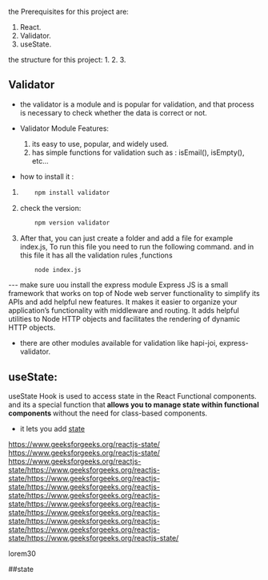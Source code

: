 the Prerequisites for this project are:
1. React.
2. Validator.
3. useState.

the structure for this project:
1. 
2. 
3. 


## Validator 
- the validator is a module and is popular for validation, and that process is necessary to check whether the data is correct or not.

- Validator Module Features:
    1. its easy to use, popular, and widely used.
    2. has simple functions for validation such as : isEmail(), isEmpty(), etc...

- how to install it :
1. 
    ```bash
        npm install validator
    ```
2. check the version: 
    ```bash
        npm version validator
    ```
3. After that, you can just create a folder and add a file for example index.js, To run this file you need to run the following command. and in this file it has all the validation rules ,functions 
    ```bash
        node index.js
    ```

--- make sure uou install the express module
    Express JS is a small framework that works on top of Node web server functionality to simplify its APIs and add helpful new features. It makes it easier to organize your application’s functionality with middleware and routing. It adds helpful utilities to Node HTTP objects and facilitates the rendering of dynamic HTTP objects.

- there are other modules available for validation like hapi-joi, express-validator.


## useState:
useState Hook is used to access state in the React Functional components. and its a special function that<strong> allows you to manage state within functional components </strong> without the need for class-based components.

- it lets you add <a href="State" >state</a>


https://www.geeksforgeeks.org/reactjs-state/
https://www.geeksforgeeks.org/reactjs-state/
https://www.geeksforgeeks.org/reactjs-state/https://www.geeksforgeeks.org/reactjs-state/https://www.geeksforgeeks.org/reactjs-state/https://www.geeksforgeeks.org/reactjs-state/https://www.geeksforgeeks.org/reactjs-state/https://www.geeksforgeeks.org/reactjs-state/https://www.geeksforgeeks.org/reactjs-state/https://www.geeksforgeeks.org/reactjs-state/https://www.geeksforgeeks.org/reactjs-state/https://www.geeksforgeeks.org/reactjs-state/

lorem30

##state